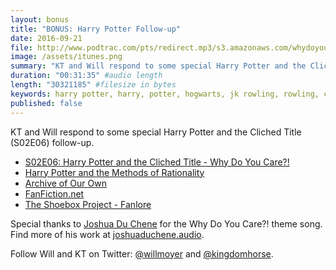 ```yaml
---
layout: bonus
title: "BONUS: Harry Potter Follow-up"
date: 2016-09-21
file: http://www.podtrac.com/pts/redirect.mp3/s3.amazonaws.com/whydoyoucare.fm/Why+Do+You+Care+-+BONUS+-+Harry+Potter+Follow-up.mp3
image: /assets/itunes.png
summary: "KT and Will respond to some special Harry Potter and the Cliched Title follow-up."
duration: "00:31:35" #audio length
length: "30321185" #filesize in bytes
keywords: harry potter, harry, potter, hogwarts, jk rowling, rowling, cursed, child, dumbledore, snape, sirius
published: false
---
```


KT and Will respond to some special Harry Potter and the Cliched Title (S02E06) follow-up.

<ul>
  <li><a href="http://whydoyoucare.fm/s02e06">S02E06: Harry Potter and the Cliched Title - Why Do You Care?!</a></li>
  <li><a href="http://hpmor.com/">Harry Potter and the Methods of Rationality</a></li>
  <li><a href="http://archiveofourown.org/">Archive of Our Own</a></li>
  <li><a href="https://www.fanfiction.net/">FanFiction.net</a></li>
  <li><a href="http://fanlore.org/wiki/The_Shoebox_Project">The Shoebox Project - Fanlore</a></li>
</ul>

Special thanks to [Joshua Du Chene](http://joshuaduchene.audio) for the Why Do You Care?! theme song. Find more of his work at [joshuaduchene.audio](http://joshuaduchene.audio).

Follow Will and KT on Twitter: [@willmoyer](https://twitter.com/willmoyer) and [@kingdomhorse](https://twitter.com/kingdomhorse).